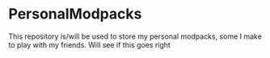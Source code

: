 # PersonalModpacks
This repository is/will be used to store my personal modpacks, some I make to play with my friends. Will see if this goes right
